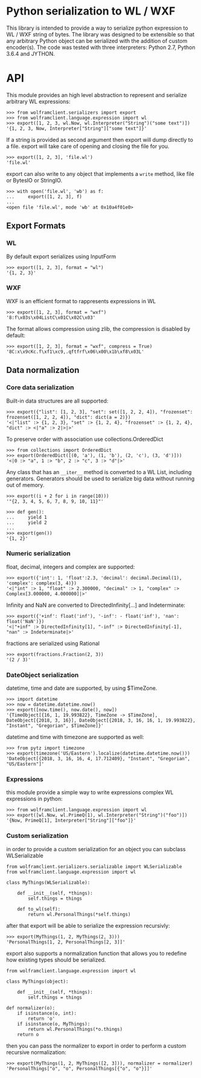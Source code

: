 # Python serialization to WL / WXF

This library is intended to provide a way to serialize python expression to WL / WXF string of bytes. The library was designed to be extensible so that any arbitrary Python object can be serialized with the addition of custom encoder(s). The code was tested with three interpreters: Python 2.7, Python 3.6.4 and JYTHON.

# API

This module provides an high level abstraction to represent and serialize arbitrary WL expressions:

```
>>> from wolframclient.serializers import export
>>> from wolframclient.language.expression import wl
>>> export([1, 2, 3, wl.Now, wl.Interpreter("String")("some text")])
'{1, 2, 3, Now, Interpreter["String"]["some text"]}'
```

If a string is provided as second argument then export will dump directly to a file.
export will take care of opening and closing the file for you.
```
>>> export([1, 2, 3], 'file.wl')
'file.wl'
```

export can also write to any object that implements a `write` method, like file or BytesIO or StringIO.

```
>>> with open('file.wl', 'wb') as f:
...     export([1, 2, 3], f)
... 
<open file 'file.wl', mode 'wb' at 0x10a4f01e0>
```

## Export Formats

### WL

By default export serializes using InputForm

```
>>> export([1, 2, 3], format = "wl")
'{1, 2, 3}'
```

### WXF

WXF is an efficient format to rappresents expressions in WL

```
>>> export([1, 2, 3], format = "wxf")
'8:f\x03s\x04ListC\x01C\x02C\x03'
```

The format allows compression using zlib, the compression is disabled by default:

```
>>> export([1, 2, 3], format = "wxf", compress = True)
'8C:x\x9cKc.f\xf1\xc9,.qftfrf\x06\x00\x1b\xf8\x03L'
```

## Data normalization

### Core data serialization

Built-in data structures are all supported:

```
>>> export({"list": [1, 2, 3], "set": set([1, 2, 2, 4]), "frozenset": frozenset([1, 2, 2, 4]), "dict": dict(a = 2)})
'<|"list" :> {1, 2, 3}, "set" :> {1, 2, 4}, "frozenset" :> {1, 2, 4}, "dict" :> <|"a" :> 2|>|>'
```

To preserve order with association use collections.OrderedDict

```
>>> from collections import OrderedDict
>>> export(OrderedDict([(0, 'a'), (1, 'b'), (2, 'c'), (3, 'd')]))
'<|0 :> "a", 1 :> "b", 2 :> "c", 3 :> "d"|>'
```

Any class that has an `__iter__` method is converted to a WL List, including generators.
Generators should be used to serialize big data without running out of memory.

```
>>> export((i + 2 for i in range(10)))
'"{2, 3, 4, 5, 6, 7, 8, 9, 10, 11}"'

>>> def gen():
...     yield 1
...     yield 2
... 
>>> export(gen())
'{1, 2}'

```

### Numeric serialization

float, decimal, integers and complex are supported:

```
>>> export({'int': 1, 'float':2.3, 'decimal': decimal.Decimal(1), 'complex': complex(3, 4)})
'<|"int" :> 1, "float" :> 2.300000, "decimal" :> 1, "complex" :> Complex[3.000000, 4.000000]|>'
```

Infinity and NaN are converted to DirectedInfinity[...] and Indeterminate:

```
>>> export({'+inf': float('inf'), '-inf': - float('inf'), 'nan': float('NaN')})
'<|"+inf" :> DirectedInfinity[1], "-inf" :> DirectedInfinity[-1], "nan" :> Indeterminate|>'
```

fractions are serialized using Rational

```
>>> export(fractions.Fraction(2, 3))
'(2 / 3)'
```

### DateObject serialization

datetime, time and date are supported, by using $TimeZone.

```
>>> import datetime
>>> now = datetime.datetime.now()
>>> export([now.time(), now.date(), now])
'{TimeObject[{16, 1, 19.993822}, TimeZone -> $TimeZone], DateObject[{2018, 3, 16}], DateObject[{2018, 3, 16, 16, 1, 19.993822}, "Instant", "Gregorian", $TimeZone]}'
```

datetime and time with timezone are supported as well:

```
>>> from pytz import timezone
>>> export(timezone('US/Eastern').localize(datetime.datetime.now()))
'DateObject[{2018, 3, 16, 16, 4, 17.712409}, "Instant", "Gregorian", "US/Eastern"]'
```

### Expressions

this module provide a simple way to write expressions complex WL expressions in python:

```
>>> from wolframclient.language.expression import wl
>>> export([wl.Now, wl.PrimeQ(1), wl.Interpreter("String")("foo")])
'{Now, PrimeQ[1], Interpreter["String"]["foo"]}'
```

### Custom serialization

in order to provide a custom serialization for an object you can subclass WLSerializable

```
from wolframclient.serializers.serializable import WLSerializable
from wolframclient.language.expression import wl

class MyThings(WLSerializable):

    def __init__(self, *things):
        self.things = things

    def to_wl(self):
        return wl.PersonalThings(*self.things)
```

after that export will be able to serialize the expression recursivly:

```
>>> export(MyThings(1, 2, MyThings(2, 3)))
'PersonalThings[1, 2, PersonalThings[2, 3]]'
```

export also supports a normalization function that allows you to redefine how existing types should be serialized.

```
from wolframclient.language.expression import wl

class MyThings(object):

    def __init__(self, *things):
        self.things = things

def normalizer(o):
    if isinstance(o, int):
        return 'o'
    if isinstance(o, MyThings):
        return wl.PersonalThings(*o.things)
    return o
```

then you can pass the normalizer to export in order to perform a custom recursive normalization:

```
>>> export(MyThings(1, 2, MyThings([2, 3])), normalizer = normalizer)
'PersonalThings["o", "o", PersonalThings[{"o", "o"}]]'
```